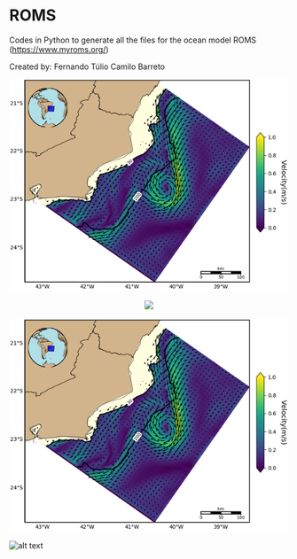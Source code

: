# ROMS

Codes in Python to generate all the files for the ocean model ROMS (https://www.myroms.org/)

Created by: Fernando Túlio Camilo Barreto

<p align="center">
  <img src="https://github.com/fernandotcbarreto/stuff/blob/main/vst.png">
</p>

<p align="center">
  <img src="https://github.com/fernandotcbarreto/stuff/blob/main/myimage2.gif">
</p>


![alt text](https://github.com/fernandotcbarreto/stuff/blob/main/vst.png)

![alt text](https://github.com/fernandotcbarreto/stuff/blob/main/myimage2.gif)

